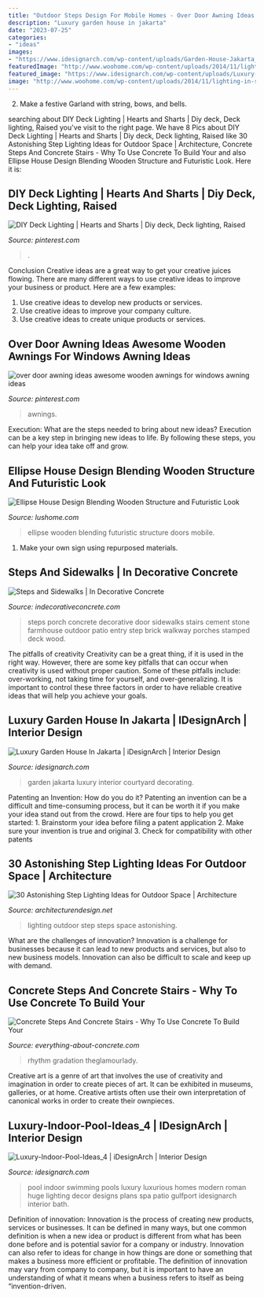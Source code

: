 ```yaml
---
title: "Outdoor Steps Design For Mobile Homes - Over Door Awning Ideas Awesome Wooden Awnings For Windows Awning Ideas"
description: "Luxury garden house in jakarta"
date: "2023-07-25"
categories:
- "ideas"
images:
- "https://www.idesignarch.com/wp-content/uploads/Garden-House-Jakarta_2.jpg"
featuredImage: "http://www.woohome.com/wp-content/uploads/2014/11/lighting-in-steps-6.jpg"
featured_image: "https://www.idesignarch.com/wp-content/uploads/Luxury-Indoor-Pool-Ideas_4.jpg"
image: "http://www.woohome.com/wp-content/uploads/2014/11/lighting-in-steps-6.jpg"
---
```



2. Make a festive Garland with string, bows, and bells.

	

		
searching about DIY Deck Lighting | Hearts and Sharts | Diy deck, Deck lighting, Raised you've visit to the right page. We have 8 Pics about DIY Deck Lighting | Hearts and Sharts | Diy deck, Deck lighting, Raised like 30 Astonishing Step Lighting Ideas for Outdoor Space | Architecture, Concrete Steps And Concrete Stairs - Why To Use Concrete To Build Your and also Ellipse House Design Blending Wooden Structure and Futuristic Look. Here it is:
		
    
## DIY Deck Lighting | Hearts And Sharts | Diy Deck, Deck Lighting, Raised

<img loading=lazy src="https://i.pinimg.com/originals/c5/af/de/c5afdead40f656f0b1deb15f5f965934.jpg" onerror="this.onerror=null;this.src='https://tse1.mm.bing.net/th?id=OIP.wR0iCR4P6SFu3ZjlZ5fS-gHaLG&amp;pid=15.1';" alt="DIY Deck Lighting | Hearts and Sharts | Diy deck, Deck lighting, Raised">

_Source: pinterest.com_

>. 

	

Conclusion
Creative ideas are a great way to get your creative juices flowing. There are many different ways to use creative ideas to improve your business or product. Here are a few examples:
1. Use creative ideas to develop new products or services.
2. Use creative ideas to improve your company culture.
3. Use creative ideas to create unique products or services.

    
## Over Door Awning Ideas Awesome Wooden Awnings For Windows Awning Ideas

<img loading=lazy src="https://i.pinimg.com/736x/66/5e/ed/665eed35247fd98372c0072698678edb.jpg" onerror="this.onerror=null;this.src='https://tse1.mm.bing.net/th?id=OIP.J9HlGbRBJTRuL43XCALBBQHaLH&amp;pid=15.1';" alt="over door awning ideas awesome wooden awnings for windows awning ideas">

_Source: pinterest.com_

>awnings. 

	

Execution: What are the steps needed to bring about new ideas?
Execution can be a key step in bringing new ideas to life. By following these steps, you can help your idea take off and grow.

    
## Ellipse House Design Blending Wooden Structure And Futuristic Look

<img loading=lazy src="https://www.lushome.com/wp-content/uploads/2014/05/small-house-design-blob-vb3-by-dmva-2.jpg" onerror="this.onerror=null;this.src='https://tse1.mm.bing.net/th?id=OIP.m8NmcGoMcNtPlutqe0DDiAHaFC&amp;pid=15.1';" alt="Ellipse House Design Blending Wooden Structure and Futuristic Look">

_Source: lushome.com_

>ellipse wooden blending futuristic structure doors mobile. 

	

1. Make your own sign using repurposed materials.

    
## Steps And Sidewalks | In Decorative Concrete

<img loading=lazy src="http://indecorativeconcrete.com/wp-content/gallery/Steps-and-Sidewalks/steps-sidewalks-port76-decorative-concrete.jpg" onerror="this.onerror=null;this.src='https://tse4.mm.bing.net/th?id=OIP.HHgcJeEwtJrGNxXNuRAPhQHaGV&amp;pid=15.1';" alt="Steps and Sidewalks | In Decorative Concrete">

_Source: indecorativeconcrete.com_

>steps porch concrete decorative door sidewalks stairs cement stone farmhouse outdoor patio entry step brick walkway porches stamped deck wood. 

	

The pitfalls of creativity
Creativity can be a great thing, if it is used in the right way. However, there are some key pitfalls that can occur when creativity is used without proper caution. Some of these pitfalls include: over-working, not taking time for yourself, and over-generalizing. It is important to control these three factors in order to have reliable creative ideas that will help you achieve your goals.

    
## Luxury Garden House In Jakarta | IDesignArch | Interior Design

<img loading=lazy src="https://www.idesignarch.com/wp-content/uploads/Garden-House-Jakarta_2.jpg" onerror="this.onerror=null;this.src='https://tse4.mm.bing.net/th?id=OIP.fCTAbbgoKAtWfpeEpOscUgHaJ4&amp;pid=15.1';" alt="Luxury Garden House In Jakarta | iDesignArch | Interior Design">

_Source: idesignarch.com_

>garden jakarta luxury interior courtyard decorating. 

	

Patenting an Invention: How do you do it?
Patenting an invention can be a difficult and time-consuming process, but it can be worth it if you make your idea stand out from the crowd. Here are four tips to help you get started: 1. Brainstorm your idea before filing a patent application 
2. Make sure your invention is true and original 
3. Check for compatibility with other patents 

    
## 30 Astonishing Step Lighting Ideas For Outdoor Space | Architecture

<img loading=lazy src="http://www.woohome.com/wp-content/uploads/2014/11/lighting-in-steps-6.jpg" onerror="this.onerror=null;this.src='https://tse3.mm.bing.net/th?id=OIP.3TcJSHgbINOfWEvFkO0AggHaNa&amp;pid=15.1';" alt="30 Astonishing Step Lighting Ideas for Outdoor Space | Architecture">

_Source: architecturendesign.net_

>lighting outdoor step steps space astonishing. 

	

What are the challenges of innovation?
Innovation is a challenge for businesses because it can lead to new products and services, but also to new business models. Innovation can also be difficult to scale and keep up with demand.

    
## Concrete Steps And Concrete Stairs - Why To Use Concrete To Build Your

<img loading=lazy src="https://www.everything-about-concrete.com/images/round-stamped-steps.jpg" onerror="this.onerror=null;this.src='https://tse1.mm.bing.net/th?id=OIP.o_sT6PirGfWYsWm5u9B0iAAAAA&amp;pid=15.1';" alt="Concrete Steps And Concrete Stairs - Why To Use Concrete To Build Your">

_Source: everything-about-concrete.com_

>rhythm gradation theglamourlady. 

	

Creative art is a genre of art that involves the use of creativity and imagination in order to create pieces of art. It can be exhibited in museums, galleries, or at home. Creative artists often use their own interpretation of canonical works in order to create their ownpieces.

    
## Luxury-Indoor-Pool-Ideas_4 | IDesignArch | Interior Design

<img loading=lazy src="https://www.idesignarch.com/wp-content/uploads/Luxury-Indoor-Pool-Ideas_4.jpg" onerror="this.onerror=null;this.src='https://tse1.mm.bing.net/th?id=OIP.7PXEUZcYQmeSO5mi9xDSogHaFh&amp;pid=15.1';" alt="Luxury-Indoor-Pool-Ideas_4 | iDesignArch | Interior Design">

_Source: idesignarch.com_

>pool indoor swimming pools luxury luxurious homes modern roman huge lighting decor designs plans spa patio gulfport idesignarch interior bath. 

	

Definition of innovation:
Innovation is the process of creating new products, services or businesses. It can be defined in many ways, but one common definition is when a new idea or product is different from what has been done before and is potential savior for a company or industry. Innovation can also refer to ideas for change in how things are done or something that makes a business more efficient or profitable. The definition of innovation may vary from company to company, but it is important to have an understanding of what it means when a business refers to itself as being “invention-driven.

